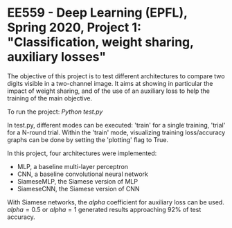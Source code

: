 # EE559 - Deep Learning (EPFL), Spring 2020, Project 1: "Classification, weight sharing, auxiliary losses"

The objective of this project is to test different architectures to compare two digits visible in a
two-channel image. It aims at showing in particular the impact of weight sharing, and of the use of an
auxiliary loss to help the training of the main objective.

To run the project: *Python test.py*

In test.py, different modes can be executed: 'train' for a single training, 'trial' for a N-round trial.
Within the 'train' mode, visualizing training loss/accuracy graphs can be done by setting the 'plotting' flag to True.

In this project, four architectures were implemented:
* MLP, a baseline multi-layer perceptron
* CNN, a baseline convolutional neural network
* SiameseMLP, the Siamese version of MLP
* SiameseCNN, the Siamese version of CNN

With Siamese networks, the *alpha* coefficient for auxiliary loss can be used. $`alpha=0.5`$ or $`alpha=1`$ generated results approaching 92% of test accuracy.


